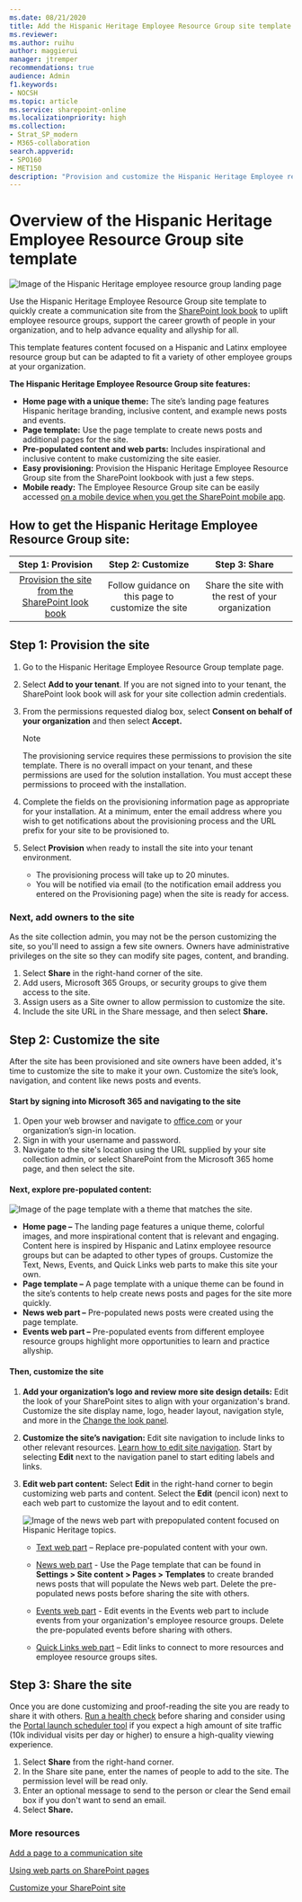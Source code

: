```yaml
---
ms.date: 08/21/2020
title: Add the Hispanic Heritage Employee Resource Group site template
ms.reviewer: 
ms.author: ruihu
author: maggierui
manager: jtremper
recommendations: true
audience: Admin
f1.keywords:
- NOCSH
ms.topic: article
ms.service: sharepoint-online
ms.localizationpriority: high
ms.collection:  
- Strat_SP_modern
- M365-collaboration
search.appverid:
- SPO160
- MET150
description: "Provision and customize the Hispanic Heritage Employee resource group site template"
---
```


# Overview of the Hispanic Heritage Employee Resource Group site template

   ![Image of the Hispanic Heritage employee resource group landing page](media/HispanicERGSiteTemplate_overview.png)

Use the Hispanic Heritage Employee Resource Group site template to quickly create a communication site from the [SharePoint look book](https://lookbook.microsoft.com/) to uplift employee resource groups, support the career growth of people in your organization, and to help advance equality and allyship for all. 

This template features content focused on a Hispanic and Latinx employee resource group but can be adapted to fit a variety of other employee groups at your organization.  

**The Hispanic Heritage Employee Resource Group site features:** 

- **Home page with a unique theme:** The site’s landing page features Hispanic heritage branding, inclusive content, and example news posts and events. 
- **Page template:** Use the page template to create news posts and additional pages for the site. 
- **Pre-populated content and web parts:** Includes inspirational and inclusive content to make customizing the site easier. 
- **Easy provisioning:** Provision the Hispanic Heritage Employee Resource Group site from the SharePoint lookbook with just a few steps. 
- **Mobile ready:** The Employee Resource Group site can be easily accessed [on a mobile device when you get the SharePoint mobile app](https://www.microsoft.com/microsoft-365/sharepoint/mobile-app?wt.mc_id=AID686708_QSG_228389&ocid=AID686708_QSG_228389&rtc=1).


## How to get the Hispanic Heritage Employee Resource Group site: 

| Step 1: Provision | Step 2: Customize | Step 3: Share | 
| :------------------: | :------------------: |:---------------:| 
| [Provision the site from the SharePoint look book](/sharepoint/add-sample-site) | Follow guidance on this page to customize the site | Share the site with the rest of your organization | 


## Step 1: Provision the site  

1. Go to the Hispanic Heritage Employee Resource Group template page. 
2. Select **Add to your tenant**. If you are not signed into to your tenant, the SharePoint look book will ask for your site collection admin credentials. 
3. From the permissions requested dialog box, select **Consent on behalf of your organization** and then select **Accept.** 

   >[!NOTE] 
   > The provisioning service requires these permissions to provision the site template. There is no overall impact on your tenant, and these permissions are used for the solution installation. You must accept these permissions to proceed with the installation. 

4. Complete the fields on the provisioning information page as appropriate for your installation. At a minimum, enter the email address where you wish to get notifications about the provisioning process and the URL prefix for your site to be provisioned to. 
5. Select **Provision** when ready to install the site into your tenant environment.  
   - The provisioning process will take up to 20 minutes. 
   - You will be notified via email (to the notification email address you entered on the Provisioning page) when the site is ready for access. 

### Next, add owners to the site 

As the site collection admin, you may not be the person customizing the site, so you'll need to assign a few site owners. Owners have administrative privileges on the site so they can modify site pages, content, and branding. 

1. Select **Share** in the right-hand corner of the site. 
2. Add users, Microsoft 365 Groups, or security groups to give them access to the site. 
3. Assign users as a Site owner to allow permission to customize the site. 
4. Include the site URL in the Share message, and then select **Share.** 

## Step 2: Customize the site 

After the site has been provisioned and site owners have been added, it's time to customize the site to make it your own. Customize the site’s look, navigation, and content like news posts and events. 

#### Start by signing into Microsoft 365 and navigating to the site

1. Open your web browser and navigate to [office.com](https://www.office.com/) or your organization’s sign-in location. 
2. Sign in with your username and password. 
3. Navigate to the site's location using the URL supplied by your site collection admin, or select SharePoint from the Microsoft 365 home page, and then select the site. 


#### Next, explore pre-populated content: 

   ![Image of the page template with a theme that matches the site.](media/HispanicERGSiteTemplate_news_overview.png)

- **Home page –** The landing page features a unique theme, colorful images, and more inspirational content that is relevant and engaging. Content here is inspired by Hispanic and Latinx employee resource groups but can be adapted to other types of groups. Customize the Text, News, Events, and Quick Links web parts to make this site your own. 
- **Page template –** A page template with a unique theme can be found in the site’s contents to help create news posts and pages for the site more quickly.  
- **News web part –** Pre-populated news posts were created using the page template. 
- **Events web part –** Pre-populated events from different employee resource groups highlight more opportunities to learn and practice allyship. 

#### Then, customize the site

1. **Add your organization’s logo and review more site design details:** Edit the look of your SharePoint sites to align with your organization's brand. Customize the site display name, logo, header layout, navigation style, and more in the [Change the look panel](https://support.microsoft.com/office/customize-your-sharepoint-site-320b43e5-b047-4fda-8381-f61e8ac7f59b).

2. **Customize the site’s navigation:** Edit site navigation to include links to other relevant resources. [Learn how to edit site navigation](https://support.microsoft.com/office/customize-the-navigation-on-your-sharepoint-site-3cd61ae7-a9ed-4e1e-bf6d-4655f0bf25ca). Start by selecting **Edit** next to the navigation panel to start editing labels and links.  

3. **Edit web part content:** Select **Edit** in the right-hand corner to begin customizing web parts and content. Select the **Edit** (pencil icon) next to each web part to customize the layout and to edit content. 

   ![Image of the news web part with prepopulated content focused on Hispanic Heritage topics.](media/HispanicERGSiteTemplate_news.png)

   - [Text web part](https://support.microsoft.com/office/add-text-tables-and-images-to-your-page-with-the-text-web-part-729c0aa1-bc0d-41e3-9cde-c60533f2c801) – Replace pre-populated content with your own. 

   - [News web part](https://support.microsoft.com/office/use-the-news-web-part-on-a-sharepoint-page-c2dcee50-f5d7-434b-8cb9-a7feefd9f165) - Use the Page template that can be found in **Settings > Site content > Pages > Templates** to create branded news posts that will populate the News web part. Delete the pre-populated news posts before sharing the site with others. 

   - [Events web part](https://support.microsoft.com/office/use-the-events-web-part-5fe4da93-5fa9-4695-b1ee-b0ae4c981909) - Edit events in the Events web part to include events from your organization's employee resource groups. Delete the pre-populated events before sharing with others. 

   - [Quick Links web part](https://support.microsoft.com/office/use-the-quick-links-web-part-e1df7561-209d-4362-96d4-469f85ab2a82) – Edit links to connect to more resources and employee resource groups sites. 

## Step 3: Share the site 

Once you are done customizing and proof-reading the site you are ready to share it with others. [Run a health check](https://support.microsoft.com/office/use-the-sharepoint-site-performance-page-38a1f782-2e73-4ec8-b55e-827611bc3632) before sharing and consider using the [Portal launch scheduler tool](/microsoft-365/enterprise/portallaunchscheduler) if you expect a high amount of site traffic (10k individual visits per day or higher) to ensure a high-quality viewing experience.  

1. Select **Share** from the right-hand corner. 
2. In the Share site pane, enter the names of people to add to the site. The permission level will be read only. 
3. Enter an optional message to send to the person or clear the Send email box if you don't want to send an email. 
4. Select **Share.**

### More resources 

[Add a page to a communication site](https://support.microsoft.com/office/create-and-use-modern-pages-on-a-sharepoint-site-b3d46deb-27a6-4b1e-87b8-df851e503dec#bkmk_addpage)

[Using web parts on SharePoint pages](https://support.microsoft.com/office/using-web-parts-on-sharepoint-pages-336e8e92-3e2d-4298-ae01-d404bbe751e0) 

[Customize your SharePoint site](https://support.microsoft.com/office/customize-your-sharepoint-site-320b43e5-b047-4fda-8381-f61e8ac7f59b) 

